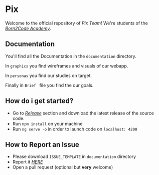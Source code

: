 # Pix

Welcome to the official repository of *Pix Team*!
We're students of the [*Born2Code Academy*](https://born2code.it/).

## Documentation

You'll find all the Documentation in the  `documentation` directory.

In  `graphics` you find wireframes and visuals of our webapp.

In  `personas` you find our studies on target.

Finally in  `Brief ` file you find the our goals.



## How do i get started?

- Go to  [*Release*](https://github.com/Born2Code-2017/Pix/releases) section and download the latest release of the source code.
- Run `npm install` on your machine
- Run `ng serve -o` in order to launch code on `localhost: 4200`


## How to Report an Issue

 - Please download `ISSUE_TEMPLATE` in `documentation` directory
 - Report it [*HERE*](https://github.com/Born2Code-2017/Pix/issues)
 - Open a pull request (optional but __very__ welcome)
